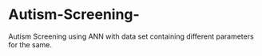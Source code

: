 # Autism-Screening-
Autism Screening using ANN with data set containing different parameters for the same.
